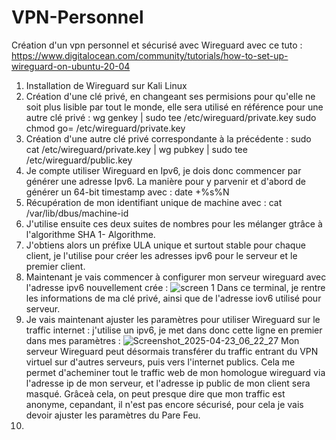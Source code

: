 # VPN-Personnel
Création d'un vpn personnel et sécurisé avec Wireguard avec ce tuto : https://www.digitalocean.com/community/tutorials/how-to-set-up-wireguard-on-ubuntu-20-04
1. Installation de Wireguard sur Kali Linux
2. Création d'une clé privé, en changeant ses permisions pour qu'elle ne soit plus lisible par tout le monde, elle sera utilisé en référence pour une autre clé privé :
wg genkey | sudo tee /etc/wireguard/private.key
sudo chmod go= /etc/wireguard/private.key
3. Création d'une autre clé privé correspondante à la précédente :
sudo cat /etc/wireguard/private.key | wg pubkey | sudo tee /etc/wireguard/public.key
4. Je compte utiliser Wireguard en Ipv6, je dois donc commencer par générer une adresse Ipv6. La manière pour y parvenir et d'abord de générer un 64-bit timestamp avec : date +%s%N
5. Récupération de mon identifiant unique de machine avec : cat /var/lib/dbus/machine-id
6. J'utilise ensuite ces deux suites de nombres pour les mélanger gtrâce à l'algorithme SHA 1- Algorithme.
7. J'obtiens alors un préfixe ULA unique et surtout stable pour chaque client, je l'utilise pour créer les adresses ipv6 pour le serveur et le premier client.
8. Maintenant je vais commencer à configurer mon serveur wireguard avec l'adresse ipv6 nouvellement crée :
![screen 1](https://github.com/user-attachments/assets/ddd9ef87-1a43-4a41-ab63-5bd7250e59b4)
Dans ce terminal, je rentre les informations de ma clé privé, ainsi que de l'adresse iov6 utilisé pour serveur.
9. Je vais maintenant ajuster les paramètres pour utiliser Wireguard sur le traffic internet :
j'utilise un ipv6, je met dans donc cette ligne en premier dans mes paramètres : 
![Screenshot_2025-04-23_06_22_27](https://github.com/user-attachments/assets/242dfb5c-6197-4339-a315-f0a3af7f786c)
Mon serveur Wireguard peut désormais transférer du traffic entrant du VPN virtuel sur d'autres serveurs, puis vers l'internet publics. Cela me permet d'acheminer tout le traffic web de mon homologue wireguard via l'adresse ip de mon serveur, et l'adresse ip public de mon client sera masqué. Grâceà cela, on peut presque dire que mon traffic est anonyme, cepandant, il n'est pas encore sécurisé, pour cela je vais devoir ajuster les paramètres du Pare Feu.
10. 
